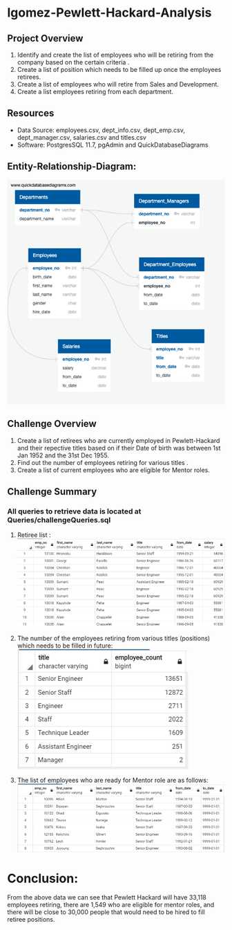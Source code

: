 # lgomez-Pewlett-Hackard-Analysis
## Project Overview
1.	Identify and create the list of employees who will be retiring from the company based on the certain criteria .
2.	Create a list of position which needs to be filled up once the employees retirees.
3.	Create a list of employees who will retire from Sales and Development.
4.	Create a list employees retiring from each department.
## Resources
- Data Source: employees.csv, dept_info.csv, dept_emp.csv, dept_manager.csv, salaries.csv and  titles.csv
- Software: PostgresSQL 11.7, pgAdmin and QuickDatabaseDiagrams
 ## Entity-Relationship-Diagram:
 ![](images/EmployeeDB.png)
 
## Challenge Overview
1.	Create a list of retirees who are currently employed in Pewlett-Hackard and their repective titles based on if their Date of birth was between 1st Jan 1952 and the 31st Dec 1955.
2.	Find out the number of employees retiring for various titles .
3. Create a list of current employees who are eligible for Mentor roles.
## Challenge Summary
### All queries to retrieve data is located at Queries/challengeQueries.sql
1. Retiree list : 
![](images/Retiree_titles.PNG)

2. The number of the employees retiring from various titles (positions) which needs to be filled in future:
![](images/Retiree_title_count.PNG)

3. The list of employees who are ready for Mentor role are as follows:
![](images/MentorList.PNG)

# Conclusion:
From the above data we can see that Pewlett Hackard will have 33,118 employees retiring, there are 1,549 who are eligible for mentor roles, and there will be close to 30,000 people that would need to be hired to fill retiree positions.